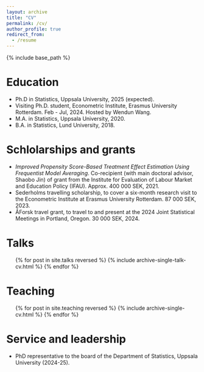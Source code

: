 ```yaml
---
layout: archive
title: "CV"
permalink: /cv/
author_profile: true
redirect_from:
  - /resume
---
```


{% include base_path %}

Education
======
* Ph.D in Statistics, Uppsala University, 2025 (expected).
* Visiting Ph.D. student, Econometric Institute, Erasmus University Rotterdam. Feb - Jul, 2024. Hosted by Wendun Wang.
* M.A. in Statistics, Uppsala University, 2020.
* B.A. in Statistics, Lund University, 2018.

Schlolarships and grants
======
* *Improved Propensity Score-Based Treatment Effect Estimation Using Frequentist Model Averaging*. Co-recipient (with main doctoral advisor, Shaobo Jin) of grant from the Institute for Evaluation of Labour Market and Education Policy (IFAU). Approx. 400 000 SEK, 2021.
* Sederholms travelling scholarship, to cover a six-month research visit to the
Econometric Institute at Erasmus University Rotterdam. 87 000 SEK, 2023.
* ÅForsk travel grant, to travel to and present at the 2024 Joint Statistical Meetings in Portland, Oregon. 30 000 SEK, 2024.

Talks
======
  <ul>{% for post in site.talks reversed %}
    {% include archive-single-talk-cv.html  %}
  {% endfor %}</ul>
  
Teaching
======
  <ul>{% for post in site.teaching reversed %}
    {% include archive-single-cv.html %}
  {% endfor %}</ul>
  
Service and leadership
======
* PhD representative to the board of the Department of Statistics, Uppsala University (2024-25).

